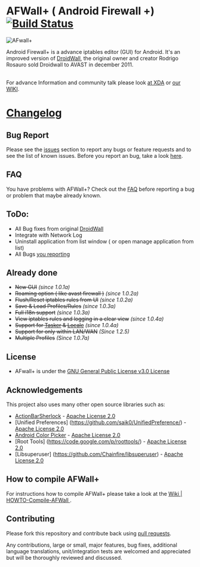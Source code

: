 AFWall+ ( Android Firewall +) [![Build Status](https://travis-ci.org/github/android.png)](https://travis-ci.org/github/afwall)
======

![AFwall+](http://s1.directupload.net/images/121120/zg3xi7w9.png)

Android Firewall+ is a advance iptables editor (GUI) for Android. It's an improved version of [DroidWall](http://code.google.com/p/droidwall), the original owner and creator Rodrigo Rosauro sold Droidwall to AVAST in december 2011.

<br>For advance Information and community talk please look [at XDA](http://forum.xda-developers.com/showthread.php?t=1957231) or [our WIKI](https://github.com/ukanth/afwall/wiki).

[Changelog](https://github.com/ukanth/afwall/blob/master/Changelog.md)
======

## Bug Report
Please see the [issues](https://github.com/ukanth/afwall/issues) section to
report any bugs or feature requests and to see the list of known issues. Before you report an bug, take a look [here](https://github.com/ukanth/afwall/wiki/HOWTO-Report-Bug).  


## FAQ
You have problems with AFWall+? Check out the [FAQ](https://github.com/ukanth/afwall/wiki/FAQ) before reporting a bug or problem that maybe already known.


## ToDo:
* All Bug fixes from original [DroidWall](http://code.google.com/p/droidwall/)
* Integrate with Network Log 
* Uninstall application from list window ( or open manage application from list)
* All Bugs [you reporting](https://github.com/ukanth/afwall/issues)


## Already done
* ~~New GUI~~ <i>(since 1.0.1a)</i>
* ~~Roaming option ( like avast firewall )~~ <i>(since 1.0.2a)</i>
* ~~Flush/Reset iptables rules from UI~~ <i>(since 1.0.2a)</i>
* ~~Save & Load Profiles/Rules~~ <i>(since 1.0.3a)</i>
* ~~Full i18n support~~ <i>(since 1.0.3a)</i>
* ~~View iptables rules and logging in a clear view~~ <i>(since 1.0.4a)</i>
* ~~Support for [Tasker](http://tasker.dinglisch.net/) & [Locale](http://www.twofortyfouram.com/)~~ <i>(since 1.0.4a)</i>
* ~~Support for only within LAN/WAN~~ <i> (Since 1.2.5) </i> 
* ~~Multiple Profiles~~ <i> (Since 1.0.7a) </i>



## License

* AFwall+ is under the [GNU General Public License v3.0 License](https://www.gnu.org/licenses/gpl.html)
 

## Acknowledgements

This project also uses many other open source libraries such as:
* [ActionBarSherlock](https://github.com/JakeWharton/ActionBarSherlock) - [Apache License 2.0](http://www.apache.org/licenses/LICENSE-2.0)
* [Unified Preferences] (https://github.com/saik0/UnifiedPreference/) - [Apache License 2.0](http://www.apache.org/licenses/LICENSE-2.0)
* [Android Color Picker](https://github.com/attenzione/android-ColorPickerPreference) - [Apache License 2.0](http://www.apache.org/licenses/LICENSE-2.0)
* [Root Tools] (https://code.google.com/p/roottools/) - [Apache License 2.0](http://www.apache.org/licenses/LICENSE-2.0)
* [Libsuperuser] (https://github.com/Chainfire/libsuperuser) - [Apache License 2.0](http://www.apache.org/licenses/LICENSE-2.0)


## How to compile AFWall+
For instructions how to compile AFWall+ please take a look at the [Wiki | HOWTO-Compile-AFWall ](https://github.com/ukanth/afwall/wiki/HOWTO-Compile-AFWall).

## Contributing

Please fork this repository and contribute back using
[pull requests](https://github.com/ukanth/afwall/pulls).

Any contributions, large or small, major features, bug fixes, additional
language translations, unit/integration tests are welcomed and appreciated
but will be thoroughly reviewed and discussed.